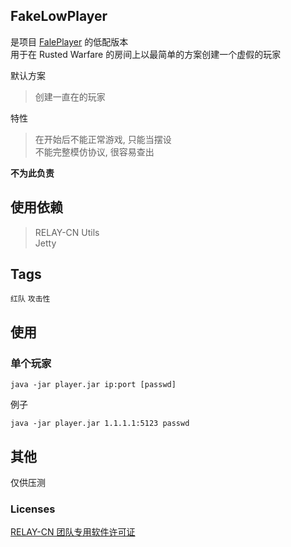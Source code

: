 ## FakeLowPlayer
是项目 [FalePlayer](https://github.com/RELAY-CN/FakePlayer) 的低配版本  
用于在 Rusted Warfare 的房间上以最简单的方案创建一个虚假的玩家  

默认方案
> 创建一直在的玩家  

特性  
> 在开始后不能正常游戏, 只能当摆设  
> 不能完整模仿协议, 很容易查出  

**不为此负责**  

## 使用依赖
> RELAY-CN Utils  
> Jetty  

## Tags
`红队` `攻击性`   

## 使用
### 单个玩家
```text
java -jar player.jar ip:port [passwd]
```
例子
```text
java -jar player.jar 1.1.1.1:5123 passwd
```

## 其他
仅供压测

### Licenses  
[RELAY-CN 团队专用软件许可证](https://github.com/RELAY-CN/.github/blob/main/LICENSE.md)
